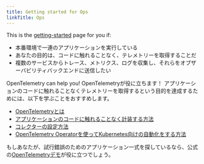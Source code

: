 ```yaml
---
title: Getting started for Ops
linkTitle: Ops
---
```


This is the [getting-started](..) page for you if:

- 本番環境で一連のアプリケーションを実行している
- あなたの目的は、コードに触れることなく、テレメトリーを取得することだ
- 複数のサービスからトレース、メトリクス、ログを収集し、それらをオブザーバビリティバックエンドに送信したい

OpenTelemetry can help you! OpenTelemetryが役に立ちます！
アプリケーションのコードに触れることなくテレメトリーを取得するという目的を達成するためには、以下を学ぶことをおすすめします。

- [OpenTelemetryとは](../../what-is-opentelemetry/)
- [アプリケーションのコードに触れることなく計装する方法](../../concepts/instrumentation/zero-code/)
- [コレクターの設定方法](../../collector/)
- [OpenTelemetry Operatorを使ってKubernetes向けの自動化をする方法](../../platforms/kubernetes/operator/)

もしあなたが、試行錯誤のためのアプリケーション一式を探しているなら、公式の[OpenTelemetryデモ](/ecosystem/demo/)が役に立つでしょう。
